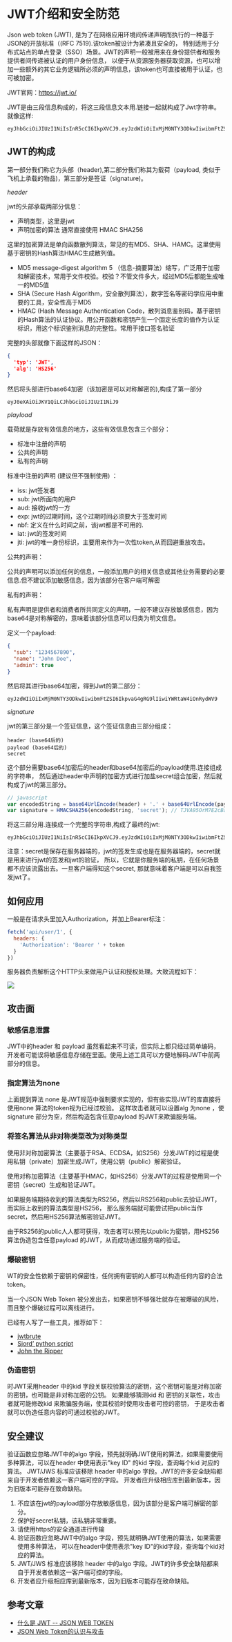# JWT介绍和安全防范

Json web token (JWT), 是为了在网络应用环境间传递声明而执行的一种基于JSON的开放标准（(RFC 7519).该token被设计为紧凑且安全的，
特别适用于分布式站点的单点登录（SSO）场景。JWT的声明一般被用来在身份提供者和服务提供者间传递被认证的用户身份信息，
以便于从资源服务器获取资源，也可以增加一些额外的其它业务逻辑所必须的声明信息，该token也可直接被用于认证，也可被加密。

JWT官网：<https://jwt.io/>
<!-- more -->

JWT是由三段信息构成的，将这三段信息文本用.链接一起就构成了Jwt字符串。就像这样:
```
eyJhbGciOiJIUzI1NiIsInR5cCI6IkpXVCJ9.eyJzdWIiOiIxMjM0NTY3ODkwIiwibmFtZSI6IkpvaG4gRG9lIiwiYWRtaW4iOnRydWV9.TJVA95OrM7E2cBab30RMHrHDcEfxjoYZgeFONFh7HgQ
```

## JWT的构成

第一部分我们称它为头部（header),第二部分我们称其为载荷（payload, 类似于飞机上承载的物品)，第三部分是签证（signature)。

*header*

jwt的头部承载两部分信息：

* 声明类型，这里是jwt
* 声明加密的算法 通常直接使用 HMAC SHA256

这里的加密算法是单向函数散列算法，常见的有MD5、SHA、HAMC。这里使用基于密钥的Hash算法HMAC生成散列值。

* MD5 message-digest algorithm 5 （信息-摘要算法）缩写，广泛用于加密和解密技术，常用于文件校验。校验？不管文件多大，经过MD5后都能生成唯一的MD5值
* SHA (Secure Hash Algorithm，安全散列算法），数字签名等密码学应用中重要的工具，安全性高于MD5
* HMAC (Hash Message Authentication Code，散列消息鉴别码，基于密钥的Hash算法的认证协议。用公开函数和密钥产生一个固定长度的值作为认证标识，用这个标识鉴别消息的完整性。常用于接口签名验证

完整的头部就像下面这样的JSON：
```json
{
  'typ': 'JWT',
  'alg': 'HS256'
}
```

然后将头部进行base64加密（该加密是可以对称解密的),构成了第一部分
```
eyJ0eXAiOiJKV1QiLCJhbGciOiJIUzI1NiJ9
```

*playload*

载荷就是存放有效信息的地方，这些有效信息包含三个部分：

* 标准中注册的声明
* 公共的声明
* 私有的声明

标准中注册的声明 (建议但不强制使用) ：

* iss: jwt签发者
* sub: jwt所面向的用户
* aud: 接收jwt的一方
* exp: jwt的过期时间，这个过期时间必须要大于签发时间
* nbf: 定义在什么时间之前，该jwt都是不可用的.
* iat: jwt的签发时间
* jti: jwt的唯一身份标识，主要用来作为一次性token,从而回避重放攻击。

公共的声明：

公共的声明可以添加任何的信息，一般添加用户的相关信息或其他业务需要的必要信息.但不建议添加敏感信息，因为该部分在客户端可解密

私有的声明：

私有声明是提供者和消费者所共同定义的声明，一般不建议存放敏感信息，因为base64是对称解密的，意味着该部分信息可以归类为明文信息。

定义一个payload:
```json
{
  "sub": "1234567890",
  "name": "John Doe",
  "admin": true
}
```

然后将其进行base64加密，得到Jwt的第二部分：
```
eyJzdWIiOiIxMjM0NTY3ODkwIiwibmFtZSI6IkpvaG4gRG9lIiwiYWRtaW4iOnRydWV9
```

*signature*

jwt的第三部分是一个签证信息，这个签证信息由三部分组成：

```
header (base64后的)
payload (base64后的)
secret
```

这个部分需要base64加密后的header和base64加密后的payload使用.连接组成的字符串，
然后通过header中声明的加密方式进行加盐secret组合加密，然后就构成了jwt的第三部分。

```js
// javascript
var encodedString = base64UrlEncode(header) + '.' + base64UrlEncode(payload);
var signature = HMACSHA256(encodedString, 'secret'); // TJVA95OrM7E2cBab30RMHrHDcEfxjoYZgeFONFh7HgQ
```

将这三部分用.连接成一个完整的字符串,构成了最终的jwt:
```
eyJhbGciOiJIUzI1NiIsInR5cCI6IkpXVCJ9.eyJzdWIiOiIxMjM0NTY3ODkwIiwibmFtZSI6IkpvaG4gRG9lIiwiYWRtaW4iOnRydWV9.TJVA95OrM7E2cBab30RMHrHDcEfxjoYZgeFONFh7HgQ
```

注意：secret是保存在服务器端的，jwt的签发生成也是在服务器端的，secret就是用来进行jwt的签发和jwt的验证，
所以，它就是你服务端的私钥，在任何场景都不应该流露出去。一旦客户端得知这个secret, 那就意味着客户端是可以自我签发jwt了。

## 如何应用

一般是在请求头里加入Authorization，并加上Bearer标注：
```js
fetch('api/user/1', {
  headers: {
    'Authorization': 'Bearer ' + token
  }
})
```

服务器负责解析这个HTTP头来做用户认证和授权处理。大致流程如下：

![](https://xnstatic-1253397658.file.myqcloud.com/jwt20.png)

## 攻击面

### 敏感信息泄露

JWT中的header 和 payload 虽然看起来不可读，但实际上都只经过简单编码，
开发者可能误将敏感信息存储在里面。使用上述工具可以方便地解码JWT中前两部分的信息。

### 指定算法为none

上面提到算法 none 是JWT规范中强制要求实现的，但有些实现JWT的库直接将使用none 算法的token视为已经过校验。
这样攻击者就可以设置alg 为none ，使signature 部分为空，然后构造包含任意payload 的JWT来欺骗服务端。

### 将签名算法从非对称类型改为对称类型

使用非对称加密算法（主要基于RSA、ECDSA，如S256）分发JWT的过程是使用私钥（private）加密生成JWT，使用公钥（public）解密验证。

使用对称加密算法（主要基于HMAC，如HS256）分发JWT的过程是使用同一个密钥（secret）生成和验证JWT。

如果服务端期待收到的算法类型为RS256，然后以RS256和public去验证JWT，而实际上收到的算法类型是HS256，
那么服务端就可能尝试把public当作secret，然后用HS256算法解密验证JWT。

由于RS256的public人人都可获得，攻击者可以预先以public为密钥，用HS256算法伪造包含任意payload 的JWT，从而成功通过服务端的验证。


### 爆破密钥

WT的安全性依赖于密钥的保密性，任何拥有密钥的人都可以构造任何内容的合法token。

当一个JSON Web Token 被分发出去，如果密钥不够强壮就存在被爆破的风险，而且整个爆破过程可以离线进行。

已经有人写了一些工具，推荐如下：

* [jwtbrute](https://github.com/jmaxxz/jwtbrute)
* [Sjord’ python script](https://github.com/Sjord/jwtcrack/blob/master/crackjwt.py)
* [John the Ripper](https://github.com/magnumripper/JohnTheRipper)

### 伪造密钥

时JWT采用header 中的kid 字段关联校验算法的密钥，这个密钥可能是对称加密的密钥，也可能是非对称加密的公钥。
如果能够猜测kid 和 密钥的关联性，攻击者就可能修改kid 来欺骗服务端，使其校验时使用攻击者可控的密钥，
于是攻击者就可以伪造任意内容的可通过校验的JWT。


## 安全建议

验证函数应忽略JWT中的algo 字段，预先就明确JWT使用的算法，如果需要使用多种算法，可以在header 中使用表示"key ID" 的kid 字段，查询每个kid 对应的算法。
JWT/JWS 标准应该移除 header 中的algo 字段。JWT的许多安全缺陷都来自于开发者依赖这一客户端可控的字段。
开发者应升级相应库到最新版本，因为旧版本可能存在致命缺陷。

1. 不应该在jwt的payload部分存放敏感信息，因为该部分是客户端可解密的部分。
1. 保护好secret私钥，该私钥非常重要。
1. 请使用https的安全通道进行传输
1. 验证函数应忽略JWT中的algo 字段，预先就明确JWT使用的算法，如果需要使用多种算法，
可以在header中使用表示"key ID"的kid字段，查询每个kid对应的算法。
1. JWT/JWS 标准应该移除 header 中的algo 字段。JWT的许多安全缺陷都来自于开发者依赖这一客户端可控的字段。
1. 开发者应升级相应库到最新版本，因为旧版本可能存在致命缺陷。


## 参考文章

* [什么是 JWT -- JSON WEB TOKEN](https://www.jianshu.com/p/576dbf44b2ae)
* [JSON Web Token的认识与攻击](https://findneo.github.io/180503jwt/)

